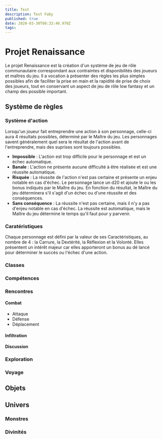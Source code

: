 ```yaml
---
title: Test
description: Test Faby
published: true
date: 2020-03-30T08:33:40.970Z
tags: 
---
```


# Projet Renaissance
Le projet Renaissance est la création d'un système de jeu de rôle communautaire correspondant aux contraintes et disponibilités des joueurs et maîtres du jeu. Il a vocation à présenter des règles les plus simples possibles afin de faciliter la prise en main et la rapidité de prise de choix des joueurs, tout en conservant un aspect de jeu de rôle low fantasy et un champ des possible important.

## Système de règles
### Système d'action
Lorsqu'un joueur fait entreprendre une action à son personnage, celle-ci aura 4 résultats possibles, déterminé par le Maître du jeu. Les personnages savent généralement quel sera le résultat de l'action avant de l'entreprendre, mais des suprises sont toujours possibles.
- **Impossible** : L'action est trop difficile pour le personnage et est un échec automatique.
- **Banale** : L'action ne présente aucune difficulté à être réalisée et est une réussite automatique.
- **Risquée** : La réussite de l'action n'est pas certaine et présente un enjeu notable en cas d'échec. Le personnage lance un d20 et ajoute le ou les bonus indiqués par le Maître du jeu. En fonction du résultat, le Maître du jeu déterminera s'il s'agit d'un échec ou d'une réussite et des conséquences.
- **Sans conséquence** : La réussite n'est pas certaine, mais il n'y a pas d'enjeu notable en cas d'échec. La réussite est automatique, mais le Maître du jeu détermine le temps qu'il faut pour y parvenir.
### Caratéristiques
Chaque personnage est défini par la valeur de ses Caractéristiques, au nombre de 4 : la Carrure, la Dextérité, la Réflexion et la Volonté. Elles présentent un intérêt majeur car elles apporteront un bonus au dé lancé pour déterminer le succès ou l'échec d'une action.
### Classes
### Compétences
### Rencontres
#### Combat
- Attaque
- Défense
- Déplacement
#### Infiltration
#### Discussion
### Exploration
### Voyage

## Objets

## Univers
### Monstres
### Divinités


